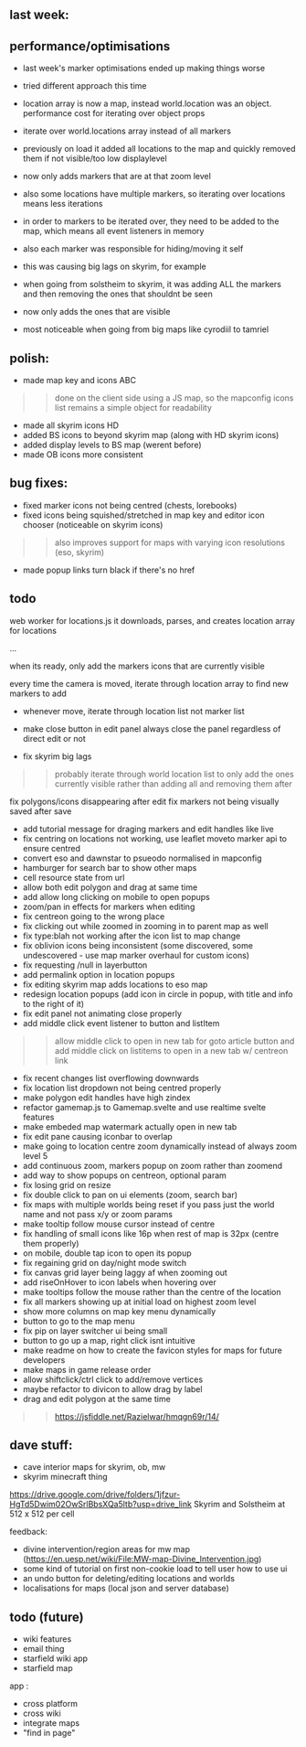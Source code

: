 ## last week:


## performance/optimisations
- last week's marker optimisations ended up making things worse
- tried different approach this time


- location array is now a map, instead world.location was an object. performance cost for iterating over object props
- iterate over world.locations array instead of all markers
- previously on load it added all locations to the map and quickly removed them if not visible/too low displaylevel
- now only adds markers that are at that zoom level
- also some locations have multiple markers, so iterating over locations means less iterations
- in order to markers to be iterated over, they need to be added to the map, which means all event listeners in memory
- also each marker was responsible for hiding/moving it self

- this was causing big lags on skyrim, for example
- when going from solstheim to skyrim, it was adding ALL the markers and then removing the ones that shouldnt be seen
- now only adds the ones that are visible

- most noticeable when going from big maps like cyrodiil to tamriel

## polish:
- made map key and icons ABC
>> done on the client side using a JS map, so the mapconfig icons list remains a simple object for readability
- made all skyrim icons HD
- added BS icons to beyond skyrim map (along with HD skyrim icons)
- added display levels to BS map (werent before)
- made OB icons more consistent

## bug fixes:
- fixed marker icons not being centred (chests, lorebooks)
- fixed icons being squished/stretched in map key and editor icon chooser (noticeable on skyrim icons)
>> also improves support for maps with varying icon resolutions (eso, skyrim)
- made popup links turn black if there's no href


## todo



web worker for locations.js
it downloads, parses, and creates location array for locations

...

when its ready, only add the markers icons that are currently visible

every time the camera is moved, iterate through location array to find new markers to add



- whenever move, iterate through location list not marker list

- make close button in edit panel always close the panel regardless of direct edit or not

- fix skyrim big lags
>> probably iterate through world location list to only add the ones currently visible rather than adding all and removing them after

fix polygons/icons disappearing after edit
fix markers not being visually saved after save

- add tutorial message for draging markers and edit handles like live
- fix centring on locations not working, use leaflet moveto marker api to ensure centred
- convert eso and dawnstar to psueodo normalised in mapconfig
- hamburger for search bar to show other maps
- cell resource state from url
- allow both edit polygon and drag at same time
- add allow long clicking on mobile to open popups
- zoom/pan in effects for markers when editing
- fix centreon going to the wrong place
- fix clicking out while zoomed in zooming in to parent map as well
- fix type:blah not working after the icon list to map change
- fix oblivion icons being inconsistent (some discovered, some undescovered - use map marker overhaul for custom icons)
- fix requesting /null in layerbutton
- add permalink option in location popups
- fix editing skyrim map adds locations to eso map
- redesign location popups (add icon in circle in popup, with title and info to the right of it)
- fix edit panel not animating close properly
- add middle click event listener to button and listItem
>> allow middle click to open in new tab for goto article button
>> and add middle click on listitems to open in a new tab w/ centreon link
- fix recent changes list overflowing downwards
- fix location list dropdown not being centred properly
- make polygon edit handles have high zindex
- refactor gamemap.js to Gamemap.svelte and use realtime svelte features
- make embeded map watermark actually open in new tab
- fix edit pane causing iconbar to overlap
- make going to location centre zoom dynamically instead of always zoom level 5
- add continuous zoom, markers popup on zoom rather than zoomend
- add way to show popups on centreon, optional param
- fix losing grid on resize
- fix double click to pan on ui elements (zoom, search bar)
- fix maps with multiple worlds being reset if you pass just the world name and not pass x/y or zoom params
- make tooltip follow mouse cursor instead of centre
- fix handling of small icons like 16p when rest of map is 32px (centre them properly)
- on mobile, double tap icon to open its popup
- fix regaining grid on day/night mode switch
- fix canvas grid layer being laggy af when zooming out
- add riseOnHover to icon labels when hovering over
- make tooltips follow the mouse rather than the centre of the location
- fix all markers showing up at initial load on highest zoom level
- show more columns on map key menu dynamically
- button to go to the map menu
- fix pip on layer switcher ui being small
- button to go up a map, right click isnt intuitive
- make readme on how to create the favicon styles for maps for future developers
- make maps in game release order
- allow shiftclick/ctrl click to add/remove vertices
- maybe refactor to divicon to allow drag by label
- drag and edit polygon at the same time
>> https://jsfiddle.net/Razielwar/hmqgn69r/14/

## dave stuff:
- cave interior maps for skyrim, ob, mw
- skyrim minecraft thing

https://drive.google.com/drive/folders/1jfzur-HgTd5Dwim02OwSrlBbsXQa5ltb?usp=drive_link
Skyrim and Solstheim at 512 x 512 per cell


feedback:
- divine intervention/region areas for mw map (https://en.uesp.net/wiki/File:MW-map-Divine_Intervention.jpg)
- some kind of tutorial on first non-cookie load to tell user how to use ui
- an undo button for deleting/editing locations and worlds
- localisations for maps (local json and server database)

## todo (future)
- wiki features
- email thing
- starfield wiki app
- starfield map

app :
- cross platform
- cross wiki
- integrate maps
- "find in page"
